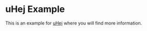 # uHej Example

This is an example for [uHej](https://github.com/kanflo/uhej) where you will find more information.
